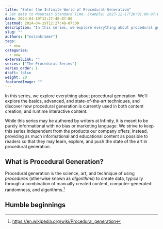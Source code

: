 ```yaml
---
title: "Enter the Infinite World of Procedural Generation"
# Set date to Mountain Standard Time. Example: 2023-12-17T20:01:00-07:00
date: 2024-04-19T12:27:48-07:00
lastmod: 2024-04-19T12:27:48-07:00
description: "In this series, we explore everything about procedural generation."
slug: ""
authors: ["nolankramer"]
tags:
  - new
categories:
  - new
externalLink: ""
series: ["The Procedural Series"]
series_order: 1
draft: false
weight: 20
featuredImage: ""
---
```

In this series, we explore everything about procedural generation. We’ll explore the basics, advanced, and state-of-the-art techniques, and discover how procedural generation is currently used in both content creation, and runtime interactive content.

While this series may be authored by writers at Infinity, it is meant to be purely informational with no bias or marketing language. We strive to keep this series independent from the products our company offers; instead, providing as much informational and educational content as possible to readers so that they may learn, explore, and push the state of the art in procedural generation.

## What is Procedural Generation?

Procedural generation is the science, art, and technique of using _procedures_ (otherwise known as _algorithms_) to create data, typically through a combination of manually created content, computer-generated randomness, and algorithms.[^1]




## Humble beginnings

[^1]: https://en.wikipedia.org/wiki/Procedural_generation
